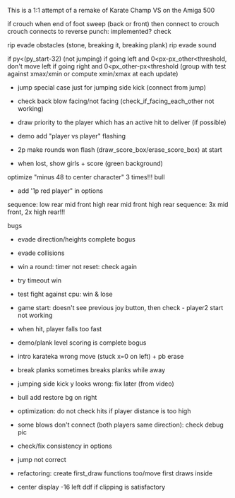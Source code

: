 This is a 1:1 attempt of a remake of Karate Champ VS on the Amiga 500

if crouch when end of foot sweep (back or front) 
then connect to crouch
crouch connects to reverse punch: implemented? check

				
rip evade obstacles (stone, breaking it, breaking plank)
rip evade sound



if py<(py_start-32) (not jumping)
if going left and 0<px-px_other<threshold, don't move left
if going right and 0<px_other-px<threshold
(group with test against xmax/xmin or compute xmin/xmax
at each update)

- jump special case just for jumping side kick (connect from jump)
- check back blow facing/not facing (check_if_facing_each_other not working)
- draw priority to the player which has an active hit to deliver (if possible)
- demo add "player vs player" flashing
- 2p make rounds won flash (draw_score_box/erase_score_box) at start

- when lost, show girls + score (green background)

optimize "minus 48 to center character" 3 times!!!
bull

- add '1p red player" in options

sequence: low rear mid front high rear mid front high rear
sequence: 3x mid front, 2x high rear!!!

bugs

- evade direction/heights complete bogus
- evade collisions
- win a round: timer not reset: check again
- try timeout win
- test fight against cpu: win & lose
- game start: doesn't see previous joy button, then check - player2 start not working
- when hit, player falls too fast
- demo/plank level scoring is complete bogus

- intro karateka wrong move (stuck x=0 on left) + pb erase
- break planks sometimes breaks planks while away
- jumping side kick y looks wrong: fix later (from video)
- bull add restore bg on right
- optimization: do not check hits if player distance is too high
- some blows don't connect (both players same direction): check debug pic
- check/fix consistency in options
- jump not correct
- refactoring: create first_draw functions too/move first draws inside
- center display -16 left ddf if clipping is satisfactory


